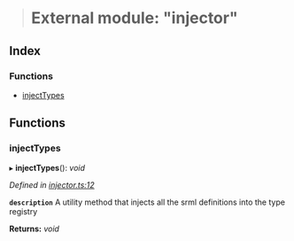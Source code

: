 > # External module: "injector"

## Index

### Functions

* [injectTypes](_injector_.md#injecttypes)

## Functions

###  injectTypes

▸ **injectTypes**(): *void*

*Defined in [injector.ts:12](https://github.com/polkadot-js/api/blob/2a5fd1c/packages/types/src/injector.ts#L12)*

**`description`** A utility method that injects all the srml definitions into the type registry

**Returns:** *void*